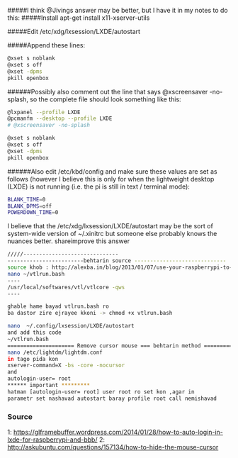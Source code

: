 #####I think @Jivings answer may be better, but I have it in my notes to do this:
#####Install apt-get install x11-xserver-utils

#####Edit /etc/xdg/lxsession/LXDE/autostart


#####Append these lines:
```bash
@xset s noblank
@xset s off
@xset -dpms
pkill openbox
```


######Possibly also comment out the line that says @xscreensaver -no-splash, so the complete file should look something like this:
```bash
@lxpanel --profile LXDE
@pcmanfm --desktop --profile LXDE
# @xscreensaver -no-splash

@xset s noblank
@xset s off
@xset -dpms
pkill openbox
```
######Also edit /etc/kbd/config and make sure these values are set as follows (however I believe this is only for when the lightweight desktop (LXDE) is not running (i.e. the pi is still in text / terminal mode):
```bash
BLANK_TIME=0
BLANK_DPMS=off
POWERDOWN_TIME=0
```

I believe that the /etc/xdg/lxsession/LXDE/autostart may be the sort of system-wide version of ~/.xinitrc but someone else probably knows the nuances better.
shareimprove this answer

```bash
/////------------------------------
------------------------behtarin source -----------------------------
source khob : http://alexba.in/blog/2013/01/07/use-your-raspberrypi-to-power-a-company-dashboard/
nano ~/vtlrun.bash
----
/usr/local/softwares/vtl/vtlcore -qws
----

ghable hame bayad vtlrun.bash ro 
ba dastor zire ejrayee kkoni -> chmod +x vtlrun.bash

nano  ~/.config/lxsession/LXDE/autostart 
and add this code 
~/vtlrun.bash
===================== Remove cursor mouse === behtarin method =============== حتما از این روش استفاده کن
nano /etc/lightdm/lightdm.conf
in tago pida kon 
xserver-command=X -bs -core -nocursor
and 
autologin-user= root
****** important *********
hatman [autologin-user= root] user root ro set kon ,agar in
parametr set nashavad autostart baray profile root call nemishavad 
````
### Source 
1: https://glframebuffer.wordpress.com/2014/01/28/how-to-auto-login-in-lxde-for-raspberrypi-and-bbb/
2: http://askubuntu.com/questions/157134/how-to-hide-the-mouse-cursor



